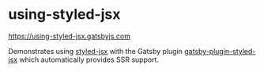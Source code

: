 # using-styled-jsx

https://using-styled-jsx.gatsbyjs.com

Demonstrates using [styled-jsx](https://github.com/vercel/styled-jsx) with the
Gatsby plugin
[gatsby-plugin-styled-jsx](https://www.gatsbyjs.com/plugins/gatsby-plugin-styled-jsx/)
which automatically provides SSR support.
